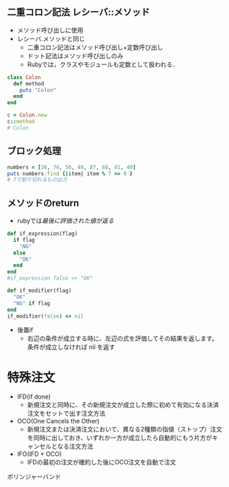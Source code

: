 ## 二重コロン記法 レシーバ::メソッド
- メソッド呼び出しに使用
- レシーバ.メソッドと同じ
  - 二重コロン記法はメソッド呼び出し+定数呼び出し
  - ドット記法はメソッド呼び出しのみ
  - Rubyでは，クラスやモジュールも定数として扱われる．
```rb
class Colon
  def method
    puts "Colon"
  end
end

c = Colon.new
c::method
# Colon
```

## ブロック処理
```rb
numbers = [38, 74, 56, 48, 87, 68, 81, 49]
puts numbers.find {|item| item % 7 == 0 }
# 7で割り切れるもの出力
```

## メソッドのreturn
- rubyでは*最後に評価された値が返る*
```rb
def if_expression(flag)
  if flag
    "NG"
  else
    "OK"
  end
end
#if_expression false => "OK"

def if_modifier(flag)
  "OK"
  "NG" if flag
end
if_modifier(false) => nil
```
- 後置if
  - 右辺の条件が成立する時に、左辺の式を評価してその結果を返します。 条件が成立しなければ nil を返す

# 特殊注文
- IFD(if done)
  - 新規注文と同時に、その新規注文が成立した際に初めて有効になる決済注文をセットで出す注文方法
- OCO(One Cancels the Other)
  - 新規注文または決済注文において、異なる2種類の指値（ストップ）注文を同時に出しておき、いずれか一方が成立したら自動的にもう片方がキャンセルとなる注文方法
- IFO(IFD + OCO)
  - IFDの最初の注文が確約した後にOCO注文を自動で注文

ボリンジャーバンド
